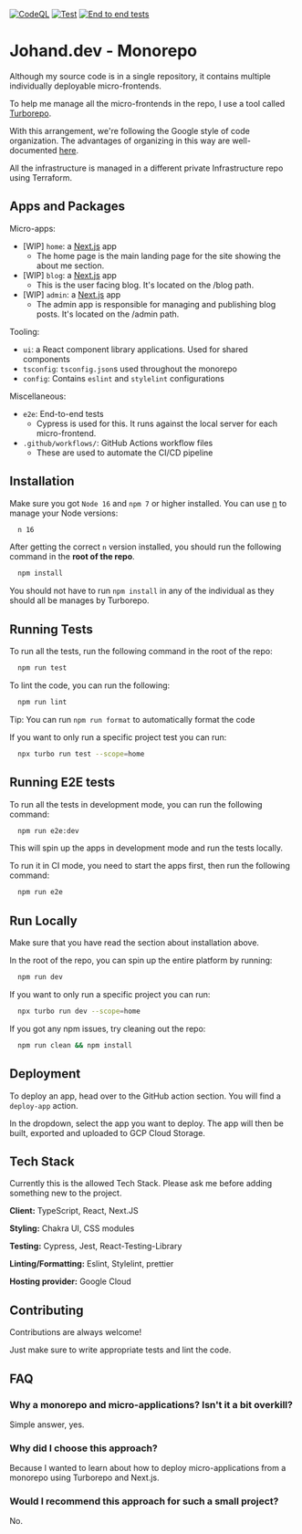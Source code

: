 [![CodeQL](https://github.com/Johannes-Andersen/Johand/actions/workflows/codeql-analysis.yml/badge.svg)](https://github.com/Johannes-Andersen/Johand/actions/workflows/codeql-analysis.yml)
[![Test](https://github.com/Johannes-Andersen/Johand/actions/workflows/test.yml/badge.svg)](https://github.com/Johannes-Andersen/Johand/actions/workflows/test.yml)
[![End to end tests](https://github.com/Johannes-Andersen/Johand/actions/workflows/e2e-test.yml/badge.svg)](https://github.com/Johannes-Andersen/Johand/actions/workflows/e2e-test.yml)

# Johand.dev - Monorepo

Although my source code is in a single repository,
it contains multiple individually deployable micro-frontends.

To help me manage all the micro-frontends in the repo, I use a tool called [Turborepo](https://turborepo.org/).

With this arrangement, we're following the Google style of code organization.
The advantages of organizing in this way are well-documented [here](https://danluu.com/monorepo/).

All the infrastructure is managed in a different private Infrastructure repo using Terraform.

## Apps and Packages

Micro-apps:

- [WIP] `home`: a [Next.js](https://nextjs.org) app
  - The home page is the main landing page for the site showing the about me section.
- [WIP] `blog`: a [Next.js](https://nextjs.org) app
  - This is the user facing blog. It's located on the /blog path.
- [WIP] `admin`: a [Next.js](https://nextjs.org) app
  - The admin app is responsible for managing and publishing blog posts. It's located on the /admin path.

Tooling:

- `ui`: a React component library applications. Used for shared components
- `tsconfig`: `tsconfig.json`s used throughout the monorepo
- `config`: Contains `eslint` and `stylelint` configurations

Miscellaneous:

- `e2e`: End-to-end tests
  - Cypress is used for this. It runs against the local server for each micro-frontend.
- `.github/workflows/`: GitHub Actions workflow files
  - These are used to automate the CI/CD pipeline

## Installation

Make sure you got `Node 16` and `npm 7` or higher installed.
You can use [n](https://github.com/tj/n) to manage your Node versions:

```bash
  n 16
```

After getting the correct `n` version installed, you should run the following command in the **root of the repo**.

```bash
  npm install
```

You should not have to run `npm install` in any of the individual as they should all be manages by Turborepo.

## Running Tests

To run all the tests, run the following command in the root of the repo:

```bash
  npm run test
```

To lint the code, you can run the following:

```bash
  npm run lint
```

Tip: You can run `npm run format` to automatically format the code

If you want to only run a specific project test you can run:

```bash
  npx turbo run test --scope=home
```

## Running E2E tests

To run all the tests in development mode, you can run the following command:

```bash
  npm run e2e:dev
```

This will spin up the apps in development mode and run the tests locally.

To run it in CI mode, you need to start the apps first, then run the following command:

```bash
  npm run e2e
```

## Run Locally

Make sure that you have read the section about installation above.

In the root of the repo, you can spin up the entire platform by running:

```bash
  npm run dev
```

If you want to only run a specific project you can run:

```bash
  npx turbo run dev --scope=home
```

If you got any npm issues, try cleaning out the repo:

```bash
  npm run clean && npm install
```

## Deployment

To deploy an app, head over to the GitHub action section. You will find a `deploy-app` action.

In the dropdown, select the app you want to deploy. The app will then be built, exported and uploaded to GCP Cloud Storage.

## Tech Stack

Currently this is the allowed Tech Stack. Please ask me before adding something new to the project.

**Client:** TypeScript, React, Next.JS

**Styling:** Chakra UI, CSS modules

**Testing:** Cypress, Jest, React-Testing-Library

**Linting/Formatting:** Eslint, Stylelint, prettier

**Hosting provider:** Google Cloud

## Contributing

Contributions are always welcome!

Just make sure to write appropriate tests and lint the code.

## FAQ

### Why a monorepo and micro-applications? Isn't it a bit overkill?

Simple answer, yes.

### Why did I choose this approach?

Because I wanted to learn about how to deploy micro-applications from a monorepo using Turborepo and Next.js.

### Would I recommend this approach for such a small project?

No.
